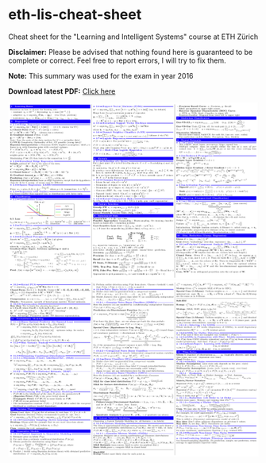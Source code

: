 # eth-lis-cheat-sheet
Cheat sheet for the "Learning and Intelligent Systems" course at ETH Zürich

**Disclaimer:** Please be advised that nothing found here is guaranteed to be complete or correct. Feel free to report errors, I will try to fix them.

**Note:** This summary was used for the exam in year 2016

**Download latest PDF:** [Click here](/document.pdf)

[![](/preview/01.png)](http://www.google.com/)
[![](/preview/02.png)](http://www.google.com/)
